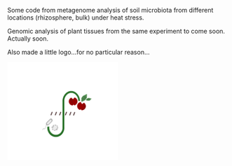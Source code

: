Some code from metagenome analysis of soil microbiota from different locations (rhizosphere, bulk) under heat stress.

Genomic analysis of plant tissues from the same experiment to come soon. Actually soon.

Also made a little logo...for no particular reason...

<img src="https://github.com/belfordak/Rhizosphere/blob/master/rhizo.png" alt="alt text" width="50%" height="50%">

